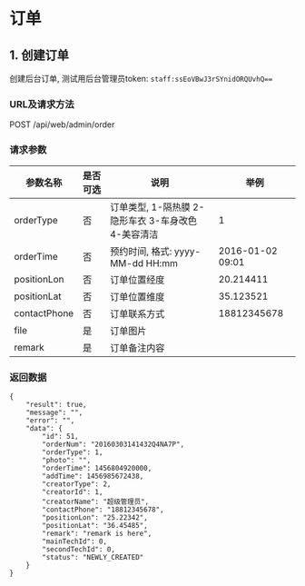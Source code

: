 # 订单
## 1. 创建订单
创建后台订单, 测试用后台管理员token: `staff:ssEoVBwJ3rSYnidORQUvhQ==`

### URL及请求方法
POST /api/web/admin/order

### 请求参数

| 参数名称 | 是否可选 | 说明 | 举例 |
| ------ | -------- | ---- | --- |
| orderType | 否 | 订单类型, 1-隔热膜 2-隐形车衣 3-车身改色 4-美容清洁 | 1 |
| orderTime | 否 | 预约时间, 格式: yyyy-MM-dd HH:mm | 2016-01-02 09:01 |
| positionLon | 否 | 订单位置经度 | 20.214411 |
| positionLat | 否 | 订单位置维度 | 35.123521 |
| contactPhone | 否 | 订单联系方式 | 18812345678 |
| file | 是 | 订单图片 | |
| remark | 是 | 订单备注内容 |  |

### 返回数据

````
{
    "result": true,
    "message": "",
    "error": "",
    "data": {
        "id": 51,
        "orderNum": "20160303141432Q4NA7P",
        "orderType": 1,
        "photo": "",
        "orderTime": 1456804920000,
        "addTime": 1456985672438,
        "creatorType": 2,
        "creatorId": 1,
        "creatorName": "超级管理员",
        "contactPhone": "18812345678",
        "positionLon": "25.22342",
        "positionLat": "36.45485",
        "remark": "remark is here",
        "mainTechId": 0,
        "secondTechId": 0,
        "status": "NEWLY_CREATED"
    }
}
````

